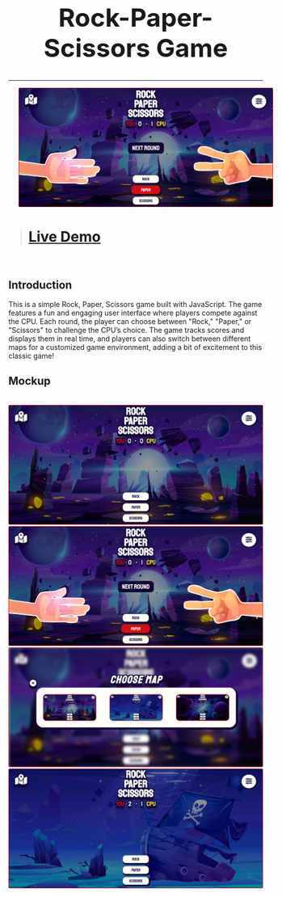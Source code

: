 <h1 align="center" style="font-size: 50px">Rock-Paper-Scissors Game</h1>
<hr>
<img src="./images/mockup-2.jpg" width="1000" style="margin-left: 20px">

<br />

> # [Live Demo](https://jakubkrawiec2001.github.io/Rock-Paper-Scissors-Game/)  

<br />

## Introduction

This is a simple Rock, Paper, Scissors game built with JavaScript. The game features a fun and engaging user interface where players compete against the CPU. Each round, the player can choose between "Rock," "Paper," or "Scissors" to challenge the CPU’s choice. The game tracks scores and displays them in real time, and players can also switch between different maps for a customized game environment, adding a bit of excitement to this classic game!



## Mockup

<br />

<img src="./images/mockup-1.jpg">
<img src="./images/mockup-2.jpg">
<img src="./images/mockup-3.jpg">
<img src="./images/mockup-4.jpg">

